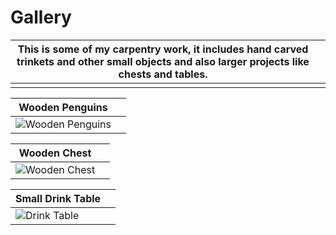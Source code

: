 # Gallery

| This is some of my carpentry work, it includes hand carved trinkets and other small objects and also larger projects like chests and tables.      |  |
| ----------- | ----------- |
|       |        |

| Wooden Penguins      |  |
| ----------- | ----------- |
| ![Wooden Penguins](https://i.pinimg.com/originals/db/08/6a/db086a8808a8efd27260ae691b249d3b.jpg)      |       |

| Wooden Chest |  |
| --- | ----------- |
| ![Wooden Chest](https://preview.redd.it/j7oxwb18qrd31.jpg?width=960&amp;crop=smart&amp;auto=webp&amp;s=d5694098ce33d7e45f2c3997d1bf29a98865e12d) |  |

| Small Drink Table |  |
| --- | ----------- |
|![Drink Table](https://preview.redd.it/ufpm0k0vr8m91.jpg?width=640&amp;crop=smart&amp;auto=webp&amp;s=b9f654d1d75f50c968c2045b574915e3f1c8c744)|  |